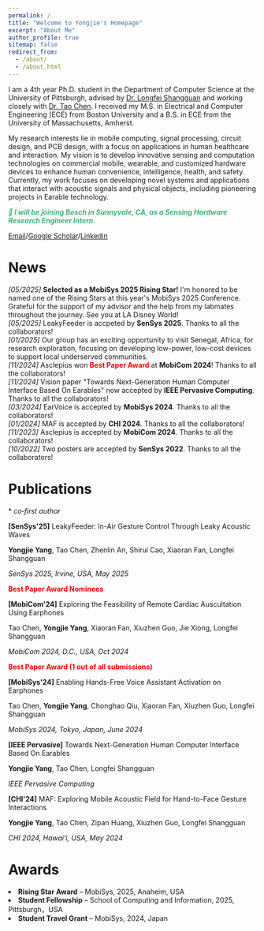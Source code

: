 ```yaml
---
permalink: /
title: "Welcome to Yongjie's Homepage"
excerpt: "About Me"
author_profile: true
sitemap: false
redirect_from: 
  - /about/
  - /about.html
---
```



I am a 4th year Ph.D. student in the Department of Computer Science at the University of Pittsburgh, advised by [Dr. Longfei Shangguan](https://shanggdlk.github.io/) and working closely with [Dr. Tao Chen](https://tachen-cs.github.io/).  I received my M.S. in Electrical and Computer Engineering (ECE) from Boston University and a B.S. in ECE from the University of Massachusetts, Amherst.

My research interests lie in mobile computing, signal processing, circuit design, and PCB design, with a focus on applications in human healthcare and interaction. My vision is to develop innovative sensing and computation technologies on commercial mobile, wearable, and customized hardware devices to enhance human convenience, intelligence, health, and safety. Currently, my work focuses on developing novel systems and applications that interact with acoustic signals and physical objects, including pioneering projects in Earable technology.

 
<p style="color: MediumSeaGreen; font-style: italic; font-weight: bold;">
  🚀 I will be joining Bosch in Sunnyvale, CA, as a Sensing Hardware Research Engineer Intern.
</p>


[Email](yoy28@pitt.edu)/[Google Scholar](https://scholar.google.com/citations?user=EPop_bEAAAAJ&hl=en)/[Linkedin](https://www.linkedin.com/in/yongjie-yang-60b427183/)

News
======
_[05/2025]_ **Selected as a MobiSys 2025 Rising Star!** I'm honored to be named one of the Rising Stars at this year's MobiSys 2025 Conference. Grateful for the support of my advisor and the help from my labmates throughout the journey. See you at LA Disney World!\
_[05/2025]_ LeakyFeeder is accpeted by **SenSys 2025**. Thanks to all the collaborators!\
_[01/2025]_ Our group has an exciting opportunity to visit Senegal, Africa, for research exploration, focusing on developing low-power, low-cost devices to support local underserved communities.\
_[11/2024]_ Asclepius won <span style="color: red; font-weight: bold;">Best Paper Award</span> at **MobiCom 2024**! Thanks to all the collaborators!\
_[11/2024]_ Vision paper "Towards Next-Generation Human Computer Interface Based On Earables" now accepted by **IEEE Pervasive Computing**. Thanks to all the collaborators!\
_[03/2024]_ EarVoice is accepted by **MobiSys 2024**. Thanks to all the collaborators!\
_[01/2024]_ MAF is accepted by **CHI 2024**. Thanks to all the collaborators!\
_[11/2023]_ Asclepius is accepted by **MobiCom 2024**. Thanks to all the collaborators!\
_[10/2022]_ Two posters are accepted by **SenSys 2022**. Thanks to all the collaborators!

Publications
======

\* *co‑first author*

<p><strong>[SenSys'25]</strong> LeakyFeeder: In-Air Gesture Control Through Leaky Acoustic Waves</p>
<p><strong>Yongjie Yang</strong>, Tao Chen, Zhenlin An, Shirui Cao, Xiaoran Fan, Longfei Shangguan</p>
<p><em>SenSys 2025, Irvine, USA, May 2025</em></p>
<p><span style="color: red; font-weight: bold;">Best Paper Award Nominees</span></p>
<p></p>

<p><strong>[MobiCom'24]</strong> Exploring the Feasibility of Remote Cardiac Auscultation Using Earphones</p>
<p>Tao Chen, <strong>Yongjie Yang</strong>, Xiaoran Fan, Xiuzhen Guo, Jie Xiong, Longfei Shangguan</p>
<p><em>MobiCom 2024, D.C., USA, Oct 2024</em></p>
<p><span style="color: red; font-weight: bold;">Best Paper Award (1 out of all submissions)</span></p>
<p></p>

<p><strong>[MobiSys'24]</strong> Enabling Hands-Free Voice Assistant Activation on Earphones</p>
<p>Tao Chen, <strong>Yongjie Yang</strong>, Chonghao Qiu, Xiaoran Fan, Xiuzhen Guo, Longfei Shangguan</p>
<p><em>MobiSys 2024, Tokyo, Japan, June 2024</em></p>
<p></p>

<p><strong>[IEEE Pervasive]</strong> Towards Next-Generation Human Computer Interface Based On Earables</p>
<p><strong>Yongjie Yang</strong>, Tao Chen, Longfei Shangguan</p>
<p><em>IEEE Pervasive Computing</em></p>
<p></p>

<p><strong>[CHI'24]</strong> MAF: Exploring Mobile Acoustic Field for Hand-to-Face Gesture Interactions</p>
<p><strong>Yongjie Yang</strong>, Tao Chen, Zipan Huang, Xiuzhen Guo, Longfei Shangguan</p>
<p><em>CHI 2024, Hawaiʻi, USA, May 2024</em></p>


Awards
======
  <li><strong>Rising Star Award</strong> – MobiSys, 2025, Anaheim, USA</li>
  <li><strong>Student Fellowship</strong> – School of Computing and Information, 2025, Pittsburgh，USA</li>
  <li><strong>Student Travel Grant</strong> – MobiSys, 2024, Japan</li>
  

